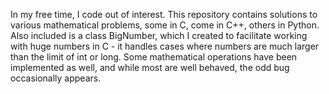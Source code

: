 In my free time, I code out of interest.
This repository contains solutions to various mathematical problems,
some in C, come in C++, others in Python.  Also included is a class
BigNumber, which I created to facilitate working with huge numbers
in C - it handles cases where numbers are much larger than the limit of
int or long.  Some mathematical operations have been implemented as well,
and while most are well behaved, the odd bug occasionally appears.
